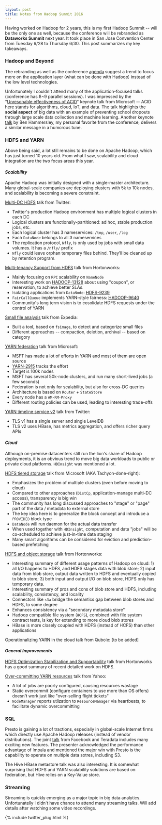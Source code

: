 ```yaml
---
layout: post
title: Notes from Hadoop Summit 2016
---
```


Having worked on Hadoop for 2 years, this is my first Hadoop Summit -- will be the only one as well, because the conference will be rebranded as **Dataworks Summit** next year. It took place in San Jose Convention Center from Tuesday 6/28 to Thursday 6/30. This post summarizes my key takeaways.

### Hadoop and Beyond
The rebranding as well as the conference [agenda](http://hadoopsummit.org/san-jose/agenda/) suggest a trend to focus more on the application layer (what can be done with Hadoop) instead of the low level technologies.

Unfortunately I couldn't attend many of the application-focused talks (conference has 8~9 parallel sessions). I was impressed by the "[Unresonable effectiveness of ACID](https://youtu.be/agZHjjJFDPI?t=43m23s)" keynote talk from Microsoft -- ACID here stands for algorithms, cloud, IoT, and data. The talk highlights the **social aspect** of big data with an example of preventing school dropouts through large scale data collection and machine learning. Another keynote [talk](https://youtu.be/UZd3rFS93Mw?t=1h34m19s) by Ben Hammersley, my personal favorite from the conference, delivers a similar message in a humorous tune.

### HDFS and YARN
Above being said, a lot still remains to be done on Apache Hadoop, which has just turned 10 years old. From what I saw, scalability and cloud integration are the two focus areas this year.

#### _Scalability_
Apache Hadoop was initially designed with a single-master architecture. Many global-scale companies are deploying clusters with 5k to 10k nodes, and scalability is becoming a severe constraint.

[Multi-DC HDFS](https://youtu.be/cUgfor9vgIM) talk from Twitter:

* Twitter's production Hadoop environment has multiple logical clusters in each DC
* Logical clusters are functionally-partitioned: ad hoc, stable production jobs, etc.
* Each logical cluster has 3 nameservices: ```/tmp```, ```/user```, ```/log```
* Each ```DataNode``` belongs to all 3 nameservices
* The replication protocol, ```Nfly```, is only used by jobs with small data volumes. It has a ```/nfly/``` prefix
* ```Nfly``` could leave orphan temporary files behind. They'll be cleaned up by retention program.

[Multi-tenancy Support from HDFS](https://youtu.be/gleiuQh9lDQ) talk from Hortonworks:

* Mainly focusing on ```RPC``` scalability on ```NameNode```
* Interesting work on [HADOOP-13128](https://issues.apache.org/jira/browse/HADOOP-13128) about using "coupon", or reservation, to achieve better SLAs.
* Isolating applications from ```DataNode```: [HDFS-9239](https://issues.apache.org/jira/browse/HDFS-9239)
* ```FairCallQueue``` implements YARN-style fairness: [HADOOP-9640](https://issues.apache.org/jira/browse/HADOOP-9640)
* Community's long term vision is to cosolidate HDFS requests under the control of YARN

[Small file analysis](https://youtu.be/ci6KwUDl6Ks) talk from Expedia:

* Built a tool, based on ```fsimage```, to detect and categorize small files
* Different approaches -- compaction, deletion, archival -- based on category

[YARN federation](https://youtu.be/Wd0sZoS3PQA) talk from Microsoft:

* MSFT has made a lot of efforts in YARN and most of them are open source
* [YARN-2915](https://issues.apache.org/jira/browse/YARN-2915) tracks the effort
* Target is 100k nodes
* MSFT has several 50k-node clusters, and run many short-lived jobs (a few seconds)
* Federation is not only for scalability, but also for cross-DC queries
* Architecture is based on ```Router``` + ```StateStore```
* Every node has a ```AM-RM-Proxy```
* Different routing policies can be used, leading to interesting trade-offs

[YARN timeline service v2](https://youtu.be/adV-DFa-8us) talk from Twitter:

* TLS v1 has a single server and single LevelDB
* TLS v2 uses HBase, has metrics aggregation, and offers richer query APIs

#### _Cloud_
Although on-premise datacenters still run the lion's share of Hadoop deployments, it is an obvious trend to move big data workloads to public or private cloud platforms. ```HDInsight``` was mentioned a lot.

[HDFS tiered storage](https://youtu.be/bD-h-PE73VQ) talk from Microsoft (AKA Tachyon-done-right):

* Emphasizes the problem of multiple clusters (even before moving to cloud)
* Compared to other approaches (```DistCp```, application-manage multi-DC access), transparency is big win
* The community has long discussed approaches to "stage" or "page" part of the data / metadata to external store
* The key idea here is to generalize the block concept and introduce a ```PROVIDED``` block type
* ```DataNode``` will run daemon for the actual data transfer
* When used together with ```HDInsight```, computation and data "jobs" will be co-scheduled to achieve just-in-time data staging
* Many smart algorithms can be considered for eviction and prediction-based prefetching

[HDFS and object storage](https://youtu.be/XehH3iJJy3Q) talk from Hortonworks:

* Interesting summary of different usage patterns of Hadoop on cloud: 1) all I/O happens to HDFS, and HDFS stages data with blob store; 2) input data from blob store, output data written to HDFS and eventually copied to blob store; 3) both input and output I/O on blob store, HDFS only has temporary data.
* Interesting summary of pros and cons of blob store and HDFS, including scalability, consistency, and locality
* Connectors like ```s3a``` bridge the semantics gap between blob stores and HDFS, to some degree
* Enhances consistency via a "secondary metadata store"
* Hadoop compatible file system (```HCFS```), combined with file system contract tests, is key for extending to more cloud blob stores
* HBase is more closely coupled with HDFS (instead of HCFS) than other applications

Operationalizing YARN in the cloud talk from Qubole: [to be added]

#### _General Improvements_
[HDFS Optimization Stabilization and Supportability](https://youtu.be/6Ny1lnYsjuQ) talk from Hortonworks has a good summary of recent detailed work on HDFS.

[Over-committing YARN resources](https://youtu.be/hILD2g9putc) talk from Yahoo:

* A lot of jobs are poorly configured, causing resources wastage
* Static overcommit (configure containers to use more than OS offers) doesn't work just like "over-selling flight tickets"
* ```NodeManager``` reports utlization to ```ResourceManager``` via heartbeats, to facilitate dynamic overcommitting

### SQL
Presto is gaining a lot of tractions, especially in global-scale Internet firms which directly use Apache Hadoop releases (instead of vendor distributions). The joint [talk](https://youtu.be/wMy3LXuTb0U) from Facebook and Teradata includes many exciting new features. The presenter acknowledged the performance advantage of Impala and mentioned the major win with Presto is the capability to operate on multiple data sotres, including S3.

The Hive HBase metastore talk was also interesting. It is somewhat surprising that HDFS and YARN scalability solutions are based on federation, but Hive relies on a Key-Value store.

### Streaming
Streaming is quickly emerging as a major topic in big data analytics. Unfortunatelly I didn't have chance to attend many streaming talks. Will add details after watching some video recordings.

{% include twitter_plug.html %}
